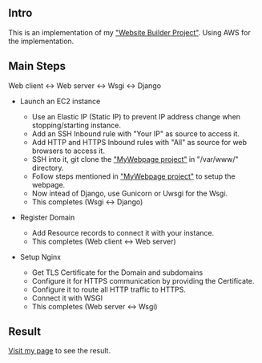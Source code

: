 ## Intro

This is an implementation of my <a href="https://github.com/HarishJagtap/Website-Builder">"Website Builder Project"</a>.
Using AWS for the implementation.

## Main Steps

Web client <-> Web server <-> Wsgi <-> Django

* Launch an EC2 instance
  * Use an Elastic IP (Static IP) to prevent IP address change when stopping/starting instance.
  * Add an SSH Inbound rule with "Your IP" as source to access it.
  * Add HTTP and HTTPS Inbound rules with "All" as source for web browsers to access it.
  * SSH into it, git clone the <a href="https://github.com/HarishJagtap/MyWebpage">"MyWebpage project"</a> in "/var/www/" directory.
  * Follow steps mentioned in <a href="https://github.com/HarishJagtap/MyWebpage">"MyWebpage project"</a> to setup the webpage.
  * Now intead of Django, use Gunicorn or Uwsgi for the Wsgi.
  * This completes (Wsgi <-> Django)
  
* Register Domain
  * Add Resource records to connect it with your instance.
  * This completes (Web client <-> Web server)

* Setup Nginx
  * Get TLS Certificate for the Domain and subdomains
  * Configure it for HTTPS communication by providing the Certificate.
  * Configure it to route all HTTP traffic to HTTPS.
  * Connect it with WSGI
  * This completes (Web server <-> Wsgi)
 
 ## Result
 <a href="https://www.harish-jagtap.com">Visit my page</a> to see the result.
